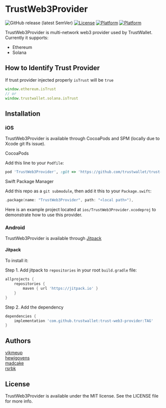 # TrustWeb3Provider

![GitHub release (latest SemVer)](https://img.shields.io/github/v/release/trustwallet/trust-web3-provider)
[![License](https://img.shields.io/cocoapods/l/TrustWeb3Provider.svg?style=flat)](http://cocoapods.org/pods/TrustWeb3Provider)
[![Platform](https://img.shields.io/cocoapods/p/TrustWeb3Provider.svg?style=flat)](http://cocoapods.org/pods/TrustWeb3Provider)
[![Platform](https://img.shields.io/badge/platform-android-lightgrey.svg)](https://jitpack.io/#TrustWallet/trust-web3-provider/0.2.1)

TrustWeb3Provider is multi-network web3 provider used by TrustWallet. Currently it supports:

- Ethereum
- Solana

## How to Identify Trust Provider

If trust provider injected properly `isTrust` will be `true`

```javascript
window.ethereum.isTrust
// or
window.trustwallet.solana.isTrust
```

## Installation

### iOS

TrustWeb3Provider is available through CocoaPods and SPM (locally due to Xcode git lfs issue).

CocoaPods

Add this line to your `Podfile`:
```ruby
pod 'TrustWeb3Provider', :git => 'https://github.com/trustwallet/trust-web3-provider', :branch => 'master'
```

Swift Package Manager

Add this repo as a `git submodule`, then add it this to your `Package.swift`:

```swift
.package(name: "TrustWeb3Provider", path: "<local path>"),
```

Here is an example project located at `ios/TrustWeb3Provider.xcodeproj` to demonstrate how to use this provider.

### Android

TrustWeb3Provider is available through [Jitpack](https://jitpack.io)
#### Jitpack

To install it:

Step 1. Add jitpack to `repositories` in your root `build.gradle` file:

```groovy
allprojects {
    repositories {
        maven { url 'https://jitpack.io' }
    }
}
```

Step 2. Add the dependency

```groovy
dependencies {
    implementation 'com.github.trustwallet:trust-web3-provider:TAG'
}
```

## Authors

[vikmeup](https://github.com/vikmeup)  
[hewigovens](https://github.com/hewigovens)  
[madcake](https://github.com/madcake)  
[rsrbk](https://github.com/rsrbk)

## License

TrustWeb3Provider is available under the MIT license. See the LICENSE file for more info.
